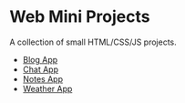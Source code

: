 # Web Mini Projects

A collection of small HTML/CSS/JS projects.

- [Blog App](./blog-app/)
- [Chat App](./chat-app/)
- [Notes App](./notes-app/)
- [Weather App](./weather-app/)
